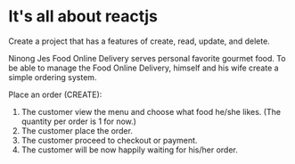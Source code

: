 # It's all about reactjs
Create a project that has a features of create, read, update, and delete.

Ninong Jes Food Online Delivery serves personal favorite gourmet food. To be able to manage the Food Online Delivery, himself and his wife create a simple ordering system.

Place an order (CREATE):
1. The customer view the menu and choose what food he/she likes. (The quantity per order is 1 for now.)
2. The customer place the order.
3. The customer proceed to checkout or payment.
4. The customer will be now happily waiting for his/her order.
